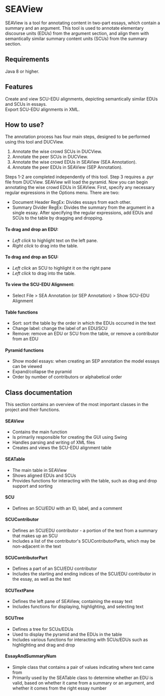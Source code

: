 # SEAView

SEAView is a tool for annotating content in two-part essays, which contain a summary and an argument. This tool is used to annotate elementary discourse units (EDUs) from the argument section, and align them with semantically similar summary content units (SCUs) from the summary section. 

## Requirements
Java 8 or higher.

## Features
Create and view SCU-EDU alignments, depicting semantically similar EDUs and SCUs in essays. <br />
Export SCU-EDU alignments in XML.

## How to use?
The annotation process has four main steps, designed to be performed using this tool and DUCView.
1. Annotate the wise crowd SCUs in DUCView.
2. Annotate the peer SCUs in DUCView.
3. Annotate the wise crowd EDUs in SEAView (SEA Annotation).
4. Annotate the peer EDUs in SEAView (SEP Annotation).

Steps 1-2 are completed independently of this tool. Step 3 requires a .pyr file from DUCView. SEAView will load the pyramid. Now you can begin annotating the wise crowd EDUs in SEAView. First, specify any necessary regular expressions in the Options menu. There are two:
- Document Header RegEx: Divides essays from each other.
- Summary Divider RegEx: Divides the summary from the argument in a single essay.
After specifying the regular expressions, add EDUs and SCUs to the table by dragging and dropping.<br />
#### To drag and drop an EDU:
- *Left click* to highlight text on the left pane.
- *Right click* to drag into the table.
#### To drag and drop an SCU:
- *Left click* an SCU to highlight it on the right pane
- *Left click* to drag into the table.
#### To view the SCU-EDU Alignment:
- Select File > SEA Annotation (or SEP Annotation) > Show SCU-EDU Alignment
#### Table functions
- Sort: sort the table by the order in which the EDUs occurred in the text
- Change label: change the label of an EDU/SCU
- Remove: remove an EDU or SCU from the table, or remove a contributor from an EDU
#### Pyramid functions
- Show model essays: when creating an SEP annotation the model essays can be viewed
- Expand/collapse the pyramid
- Order by number of contributors or alphabetical order


## Class documentation
This section contains an overview of the most important classes in the project and their functions. <br />

#### SEAView
- Contains the main function
- Is primarily responsible for creating the GUI using Swing
- Handles parsing and writing of XML files
- Creates and views the SCU-EDU alignment table
#### SEATable
- The main table in SEAView
- Shows aligned EDUs and SCUs
- Provides functions for interacting with the table, such as drag and drop support and sorting
#### SCU
- Defines an SCU/EDU with an ID, label, and a comment
#### SCUContributor
- Defines an SCU/EDU contributor - a portion of the text from a summary that makes up an SCU
- Includes a list of the contributor's SCUContributorParts, which may be non-adjacent in the text
#### SCUContributorPart
- Defines a part of an SCU/EDU contributor
- Includes the starting and ending indices of the SCU/EDU contributor in the essay, as well as the text
#### SCUTextPane
- Defines the left pane of SEAView, containing the essay text
- Includes functions for displaying, highlighting, and selecting text
#### SCUTree
- Defines a tree for SCUs/EDUs
- Used to display the pyramid and the EDUs in the table
- Includes various functions for interacting with SCUs/EDUs such as highlighting and drag and drop
#### EssayAndSummaryNum
- Simple class that contains a pair of values indicating where text came from
- Primarily used by the SEATable class to determine whether an EDU is valid, based on whether it came from a summary or an argument, and whether it comes from the right essay number

